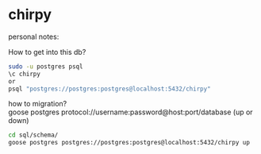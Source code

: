 # chirpy

personal notes:

How to get into this db?
```bash
sudo -u postgres psql
\c chirpy
or
psql "postgres://postgres:postgres@localhost:5432/chirpy"
```
how to migration?    
goose postgres protocol://username:password@host:port/database  (up or down)  
```bash
cd sql/schema/
goose postgres postgres://postgres:postgres@localhost:5432/chirpy up
```
